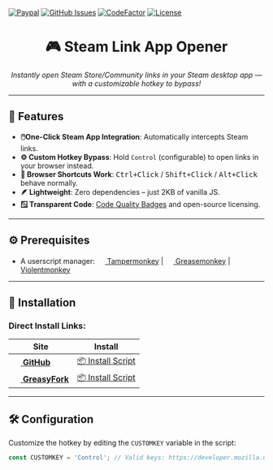 [![Paypal](https://img.shields.io/badge/Support_My_Work-%23003087.svg?logo=paypal&style=for-the-badge)](https://paypal.me/JaxEllis)
[![GitHub Issues](https://img.shields.io/github/issues/jaxellis/Steam-Link-App-Opener.svg?style=for-the-badge&logo=github)](https://github.com/jaxellis/Steam-Link-App-Opener/issues)
[![CodeFactor](https://www.codefactor.io/repository/github/jaxellis/steam-link-app-opener/badge?style=for-the-badge)](https://www.codefactor.io/repository/github/jaxellis/steam-link-app-opener)
[![License](https://img.shields.io/github/license/jaxellis/Steam-Link-App-Opener?style=for-the-badge)](https://github.com/jaxellis/Steam-Link-App-Opener/blob/main/LICENSE)

<h1 align="center">
  🎮 Steam Link App Opener
</h1>
<p align="center">
  <em>Instantly open Steam Store/Community links in your Steam desktop app — with a customizable hotkey to bypass!</em>
</p>

---

## 🔧 Features
- **🖱️One-Click Steam App Integration**: Automatically intercepts Steam links.
- **⚙️ Custom Hotkey Bypass**: Hold `Control` (configurable) to open links in your browser instead.
- **🔗 Browser Shortcuts Work**: <kbd>Ctrl+Click</kbd> / <kbd>Shift+Click</kbd> / <kbd>Alt+Click</kbd> behave normally.
- **🪶 Lightweight**: Zero dependencies – just 2KB of vanilla JS.
- **🪟 Transparent Code**: [Code Quality Badges](#-quality) and open-source licensing.

---

## ⚙️ Prerequisites
- A userscript manager:
  [<img src="https://www.google.com/s2/favicons?domain=tampermonkey.net" width="16"/> Tampermonkey](https://www.tampermonkey.net/) |
  [<img src="https://www.google.com/s2/favicons?domain=www.greasespot.net" width="16"/> Greasemonkey](https://www.greasespot.net/) |
  [<img src="https://www.google.com/s2/favicons?domain=violentmonkey.github.io" width="16"/> Violentmonkey](https://violentmonkey.github.io/)

---

## 🚀 Installation

### Direct Install Links:
| Site | Install |
|------|---------|
| [<img src="https://www.google.com/s2/favicons?domain=github.com" width="16"/> **GitHub**](https://github.com/jaxellis/Steam-Link-App-Opener) | [📦 Install Script](https://github.com/jaxellis/Steam-Link-App-Opener/raw/main/Steam_Link_App_Opener.user.js) |
| [<img src="https://www.google.com/s2/favicons?domain=greasyfork.org" width="16"/> **GreasyFork**](https://greasyfork.org/en/users/845897-jaxellis) | [📦 Install Script](https://greasyfork.org/en/scripts/436231-steam-link-app-opener) |

---

## 🛠️ Configuration
Customize the hotkey by editing the `CUSTOMKEY` variable in the script:
```js
const CUSTOMKEY = 'Control'; // Valid keys: https://developer.mozilla.org/en-US/docs/Web/API/UI_Events/Keyboard_event_key_values